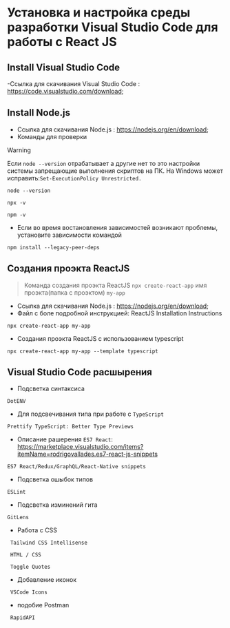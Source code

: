 # Установка и настройка среды разработки Visual Studio Code для работы с React JS

## Install Visual Studio Code
-Ссылка для скачивания Visual Studio Code : https://code.visualstudio.com/download;
## Install Node.js
- Ссылка для скачивания Node.js : https://nodejs.org/en/download;
- Команды для проверки
 > [!WARNING]
 > Если `node --version` отрабатывает а другие нет то это настройки системы запрещающие выполнения скриптов на ПК.
 > На Windows  может исправить:`Set-ExecutionPolicy Unrestricted.`

```
node --version
```
```
npx -v
```
```
npm -v
```
 - Если во время востановления зависимостей возникают проблемы, установите зависимости командой
```
npm install --legacy-peer-deps
```

## Создания проэкта ReactJS
> Команда создания проэкта ReactJS `npx create-react-app` имя проэкта(папка с проэктом) `my-app `
- Ссылка для скачивания Node.js : https://nodejs.org/en/download;
- Файл с боле подробной инструкцией: ReactJS Installation Instructions
```
npx create-react-app my-app 
```
- Создания проэкта ReactJS с использованием typescript
```
npx create-react-app my-app --template typescript
```
## Visual Studio Code расшырения
- Подсветка синтаксиса
```
DotENV
```
 - Для подсвечивания типа при работе с  `TypeScript`
```
Prettify TypeScript: Better Type Previews
```
 - Описание рашерения `ES7 React`: https://marketplace.visualstudio.com/items?itemName=rodrigovallades.es7-react-js-snippets
```
ES7 React/Redux/GraphQL/React-Native snippets
```
 - Подсветка ошыбок типов
```
ESLint
```
- Подсветка изминений гита
```
GitLens
```
- Работа с CSS
```
 Tailwind CSS Intellisense
```
```
 HTML / CSS
```
```
 Toggle Quotes
```
- Добавление иконок
```
 VSCode Icons
```
- подобие Postman 
```
 RapidAPI
```
